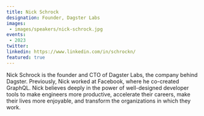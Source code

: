 ```yaml
---
title: Nick Schrock
designation: Founder, Dagster Labs
images: 
 - images/speakers/nick-schrock.jpg
events:
 - 2023
twitter: 
linkedin: https://www.linkedin.com/in/schrockn/
featured: true
---
```


Nick Schrock is the founder and CTO of Dagster Labs, the company behind Dagster. Previously, Nick worked at Facebook, where he co-created GraphQL. Nick believes deeply in the power of well-designed developer tools to make engineers more productive, accelerate their careers, make their lives more enjoyable, and transform the organizations in which they work.
